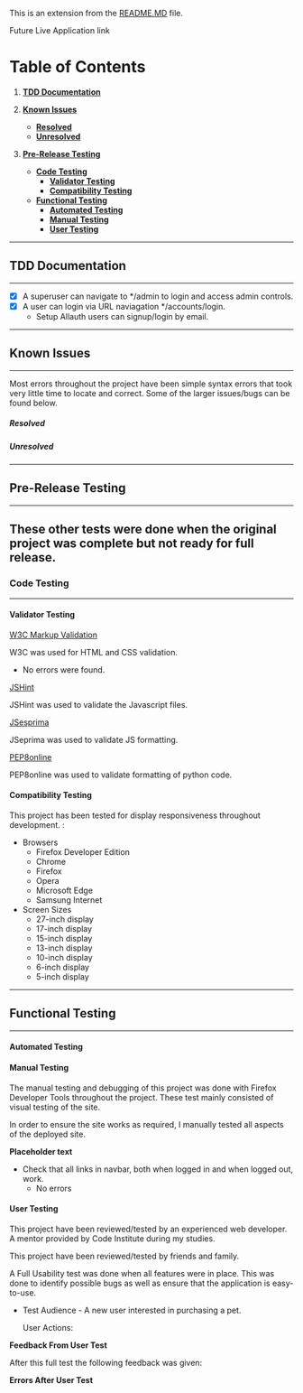 
This is an extension from the [README.MD](README.md) file.

Future Live Application link


# Table of Contents
1. [**TDD Documentation**](#tdd-documentation)

2. [**Known Issues**](#known-issues)
    - [**Resolved**](#resolved)
    - [**Unresolved**](#unresolved)

3. [**Pre-Release Testing**](#pre-release-testing)
    - [**Code Testing**](#code-testing)
        - [**Validator Testing**](#validator-testing)
        - [**Compatibility Testing**](#compatibility-testing)
    - [**Functional Testing**](#functional-testing)  
        - [**Automated Testing**](#automated-testing)
        - [**Manual Testing**](#manual-testing)
        - [**User Testing**](#user-tests)

---
## TDD Documentation
---
- [X] A superuser can navigate to */admin to login and access admin controls.
- [X] A user can login via URL naviagation */accounts/login.
    - Setup Allauth users can signup/login by email.


---
## Known Issues
---

Most errors throughout the project have been simple syntax errors that took very little time to locate and correct. Some of the larger issues/bugs can be found below.

##### Resolved

##### Unresolved

---
## Pre-Release Testing
---
These other tests were done when the original project was complete but not ready for full release. 
---
### Code Testing
---
#### Validator Testing

[W3C Markup Validation](https://validator.w3.org/)

W3C was used for HTML and CSS validation.
- No errors were found.

[JSHint](https://jshint.com/)

JSHint was used to validate the Javascript files.

[JSesprima](https://esprima.org/demo/validate.html)

JSeprima was used to validate JS formatting.

[PEP8online](https://pypi.org/project/autopep8/)

PEP8online was used to validate formatting of python code. 

#### Compatibility Testing

This project has been tested for display responsiveness throughout development. : 
 - Browsers
    - Firefox Developer Edition
    - Chrome
    - Firefox
    - Opera
    - Microsoft Edge
    - Samsung Internet
 - Screen Sizes
    - 27-inch display
    - 17-inch display
    - 15-inch display
    - 13-inch display
    - 10-inch display
    - 6-inch display
    - 5-inch display    



---
## Functional Testing
---
#### Automated Testing

#### Manual Testing

The manual testing and debugging of this project was done with Firefox Developer Tools throughout the project. These test mainly consisted of visual testing of the site.

In order to ensure the site works as required, I manually tested all aspects of the deployed site.

**Placeholder text**
- Check that all links in navbar, both when logged in and when logged out, work.
    - No errors


#### User Testing

This project have been reviewed/tested by an experienced web developer. A mentor provided by Code Institute during my studies.

This project have been reviewed/tested by friends and family.

A Full Usability test was done when all features were in place. This was done to identify possible bugs as well as ensure that the application is easy-to-use.
- Test Audience - A new user interested in purchasing a pet.

    User Actions:


**Feedback From User Test**

After this full test the following feedback was given:


**Errors After User Test**
